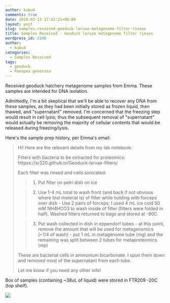 ```yaml
---
author: kubu4
comments: true
date: 2018-03-13 17:42:21+00:00
layout: post
slug: samples-received-geoduck-larvae-metagenome-filter-rinses
title: Samples Received - Geoduck larvae metagenome filter rinses
wordpress_id: 3140
author:
  - kubu4
categories:
  - Samples Received
tags:
  - geoduck
  - Panopea generosa
---
```


Received geoduck hatchery metagenome samples from Emma. These samples are intended for DNA isolation.

Admittedly, I'm a bit skeptical that we'll be able to recover any DNA from these samples, as they had been initially stored as frozen liquid, then thawed, and "supernatant" removed. I'm concerned that the freezing step would result in cell lysis; thus the subsequent removal of "supernatant" would actually be removing the majority of cellular contents that would be released during freezing/lysis.

Here's the sample prep history, per Emma's email:



<blockquote>
  Hi!
  Here are the relevant details from my lab notebook:
  
  Filters with bacteria to be extracted for proteomics: httpss://sr320.github.io/Geoduck-larvae-filters/
  
  Each filter was rinsed and cells sonicated:
  
  
> 
> 
  
>   1. Put filter on petri dish on ice
> 
  
>   2. Use 1-4 mL total to wash front (and back if not obvious where biol material is) of filter while holding with forceps over dish - Use 2 pairs of forceps; I used 4 mL ice cold 50 mM NH4HCO3 to wash inside of filter (filters were folded in half). Washed filters returned to bags and stored at -80C.
> 
  
>   3. Put wash collected in dish in eppendorf tubes - at this point, remove the amount that will be used for metagenomics (~1/4 of wash) - put 1 mL in metagenome tube (mg) and the remaining was split between 2 tubes for metaproteomics (mp)
> 
  
  
  These are bacterial cells in ammonium bicarbonate. I spun them down and removed most of the supernatant from each tube.
  
  Let me know if you need any other info!
</blockquote>



Box of samples (containing ~38uL of liquid) were stored in FTR209 -20C (top shelf).

![](https://owl.fish.washington.edu/Athaliana/20180313_metagenome_samples_emma.jpg)
